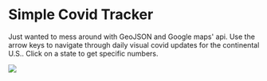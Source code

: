 # Simple Covid Tracker
Just wanted to mess around with GeoJSON and Google maps' api. 
Use the arrow keys to navigate through daily visual covid updates for the continental U.S.. 
Click on a state to get specific numbers. 

![](https://i.imgur.com/pS9X9Hy.gif)
